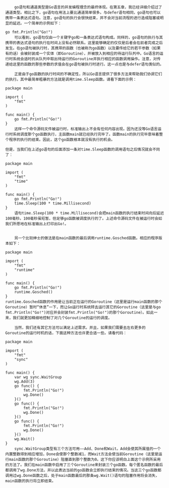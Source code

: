         go语句和通道类型是Go语言的并发编程理念的最终体现。在第五章，我已经详细介绍过了通道类型。相比之下，go语句在用法上要比通道简单很多。与defer语句相同，go语句也可以携带一条表达式语句。注意，go语句的执行会很快结束，并不会对当前流程的进行造成阻塞或明显的延迟。一个简单的示例如下：

    go fmt.Println("Go!")
        可以看到，go语句仅由一个关键字go和一条表达式语句构成。同样的，go语句的执行与其携带的表达式语句的执行在时间上没有必然联系。这里能够确定的仅仅是后者会在前者完成之后发生。在go语句被执行时，其携带的函数（也被称为go函数）以及要传给它的若干参数（如果有的话）会被封装成一个实体（即Goroutine），并被放入到相应的待运行队列中。Go语言的运行时系统会适时的从队列中取出待运行的Goroutine并执行相应的函数调用操作。注意，对传递给这里的函数的那些参数的求值会在go语句被执行时进行。这一点也是与defer语句类似的。
    
        正是由于go函数的执行时间的不确定性，所以Go语言提供了很多方法来帮助我们协调它们的执行。其中最简单粗暴的方法就是调用time.Sleep函数。请看下面的示例：

    package main

    import (
        "fmt"
    )

    func main() {
        go fmt.Println("Go!")
    }  
        这样一个命令源码文件被运行时，标准输出上不会有任何内容出现。因为还没等Go语言运行时系统调度那个go函数执行，主函数main就已经执行完毕了。函数main的执行完毕意味着整个程序的执行的结束。因此，这个go函数根本就没有执行的机会。
    
    但是，当我们在上述go语句的后面添加一条对time.Sleep函数的调用语句之后情况就会不同了：

    package main

    import (
        "fmt"
        "time"
    )

    func main() {
        go fmt.Println("Go!")
        time.Sleep(100 * time.Millisecond)
    }
        语句time.Sleep(100 * time.Millisecond)会把main函数的执行结束时间向后延迟100毫秒。100毫秒虽短暂，但足够go函数被调度执行的了。上述命令源码文件在被运行时会如我们所愿地在标准输出上打印出Go!。

    
        另一个比较绅士的做法是在main函数的最后调用runtime.Gosched函数。相应的程序版本如下：

    package main

    import (
        "fmt"
        "runtime"
    )

    func main() {
        go fmt.Println("Go!")
        runtime.Gosched()
    }
    runtime.Gosched函数的作用是让当前正在运行的Goroutine（这里是运行main函数的那个Goroutine）暂时“休息”一下，而让Go运行时系统转去运行其它的Goroutine（这里是与go fmt.Println("Go!")对应并会封装fmt.Println("Go!")的那个Goroutine）。如此一来，我们就更加精细地控制了对几个Goroutine的运行的调度。
    
        当然，我们还有其它方法可以满足上述需求。并且，如果我们需要去左右更多的Goroutine的运行时机的话，下面这种方法也许更合适一些。请看代码：

    package main

    import (
        "fmt"
        "sync"
    )

    func main() {
        var wg sync.WaitGroup
        wg.Add(3)
        go func() {
            fmt.Println("Go!")
            wg.Done()
        }()
        go func() {
            fmt.Println("Go!")
            wg.Done()
        }()
        go func() {
            fmt.Println("Go!")
            wg.Done()
        }()
        wg.Wait()
    }
        sync.WaitGroup类型有三个方法可用——Add、Done和Wait。Add会使其所属值的一个内置整数得到相应增加，Done会使那个整数减1，而Wait方法会使当前Goroutine（这里是运行main函数的那个Goroutine）阻塞直到那个整数为0。这下你应该明白上面这个示例所采用的方法了。我们在main函数中启用了三个Goroutine来封装三个go函数。每个匿名函数的最后都调用了wg.Done方法，并以此表达当前的go函数会立即执行结束的情况。当这三个go函数都调用过wg.Done函数之后，处于main函数最后的那条wg.Wait()语句的阻塞作用将会消失，main函数的执行将立即结束。